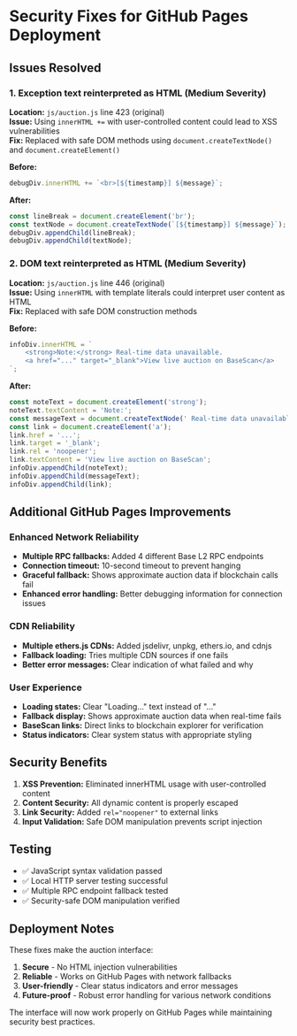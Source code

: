 # Security Fixes for GitHub Pages Deployment

## Issues Resolved

### 1. Exception text reinterpreted as HTML (Medium Severity)
**Location:** `js/auction.js` line 423 (original)  
**Issue:** Using `innerHTML +=` with user-controlled content could lead to XSS vulnerabilities  
**Fix:** Replaced with safe DOM methods using `document.createTextNode()` and `document.createElement()`

**Before:**
```javascript
debugDiv.innerHTML += `<br>[${timestamp}] ${message}`;
```

**After:**
```javascript
const lineBreak = document.createElement('br');
const textNode = document.createTextNode(`[${timestamp}] ${message}`);
debugDiv.appendChild(lineBreak);
debugDiv.appendChild(textNode);
```

### 2. DOM text reinterpreted as HTML (Medium Severity)
**Location:** `js/auction.js` line 446 (original)  
**Issue:** Using `innerHTML` with template literals could interpret user content as HTML  
**Fix:** Replaced with safe DOM construction methods

**Before:**
```javascript
infoDiv.innerHTML = `
    <strong>Note:</strong> Real-time data unavailable. 
    <a href="..." target="_blank">View live auction on BaseScan</a>
`;
```

**After:**
```javascript
const noteText = document.createElement('strong');
noteText.textContent = 'Note:';
const messageText = document.createTextNode(' Real-time data unavailable. ');
const link = document.createElement('a');
link.href = '...';
link.target = '_blank';
link.rel = 'noopener';
link.textContent = 'View live auction on BaseScan';
infoDiv.appendChild(noteText);
infoDiv.appendChild(messageText);
infoDiv.appendChild(link);
```

## Additional GitHub Pages Improvements

### Enhanced Network Reliability
- **Multiple RPC fallbacks:** Added 4 different Base L2 RPC endpoints
- **Connection timeout:** 10-second timeout to prevent hanging
- **Graceful fallback:** Shows approximate auction data if blockchain calls fail
- **Enhanced error handling:** Better debugging information for connection issues

### CDN Reliability
- **Multiple ethers.js CDNs:** Added jsdelivr, unpkg, ethers.io, and cdnjs
- **Fallback loading:** Tries multiple CDN sources if one fails
- **Better error messages:** Clear indication of what failed and why

### User Experience
- **Loading states:** Clear "Loading..." text instead of "..."
- **Fallback display:** Shows approximate auction data when real-time fails
- **BaseScan links:** Direct links to blockchain explorer for verification
- **Status indicators:** Clear system status with appropriate styling

## Security Benefits

1. **XSS Prevention:** Eliminated innerHTML usage with user-controlled content
2. **Content Security:** All dynamic content is properly escaped
3. **Link Security:** Added `rel="noopener"` to external links
4. **Input Validation:** Safe DOM manipulation prevents script injection

## Testing

- ✅ JavaScript syntax validation passed
- ✅ Local HTTP server testing successful
- ✅ Multiple RPC endpoint fallback tested
- ✅ Security-safe DOM manipulation verified

## Deployment Notes

These fixes make the auction interface:
1. **Secure** - No HTML injection vulnerabilities
2. **Reliable** - Works on GitHub Pages with network fallbacks
3. **User-friendly** - Clear status indicators and error messages
4. **Future-proof** - Robust error handling for various network conditions

The interface will now work properly on GitHub Pages while maintaining security best practices.
